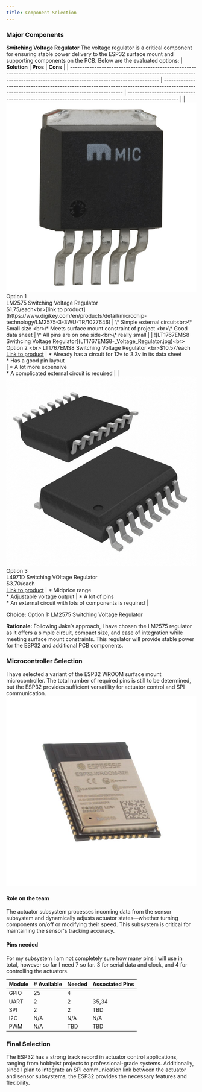 ```yaml
---
title: Component Selection
---
```


### Major Components

**Switching Voltage Regulator**
The voltage regulator is a critical component for ensuring stable power delivery to the ESP32 surface mount and supporting components on the PCB. Below are the evaluated options:
| **Solution**                                                                                                                                                                                      | **Pros**                                                                                                                                    | **Cons**                                                                                            |
| ------------------------------------------------------------------------------------------------------------------------------------------------------------------------------------------------- | ------------------------------------------------------------------------------------------------------------------------------------------- | --------------------------------------------------------------------------------------------------- |
| ![LM2575 Swithcing Voltage Regulator](LM2575_Voltage_Regulator.jpg)<br>Option 1<br> LM2575 Switching Voltage Regulator<br>$1.75/each<br>[link to product](https://www.digikey.com/en/products/detail/microchip-technology/LM2575-3-3WU-TR/1027646)           | \* Simple external circuit<br>\* Small size <br>\* Meets surface mount constraint of project <br>\* Good data sheet | \* All pins are on one side<br>\* really small                     |
| ![LT1767EMS8 Swithcing Voltage Regulator](LT1767EMS8-_Voltage_Regulator.jpg)<br> Option 2 <br> LT1767EMS8 Switching Voltage Regulator <br>$10.57/each <br> [Link to product](https://www.digikey.com/en/products/detail/analog-devices-inc/LT1767EMS8-3-3-TRPBF/958447) | \* Already has a circuit for 12v to 3.3v in its data sheet <br>\* Has a good pin layout <br>                           | \* A lot more expensive <br>\* A complicated external circuit is required                  |
| ![L4971D Switching Voltage Regulator](L4971D_Voltage_Regulator.jpg)<br> Option 3 <br> L4971D Switching VOltage Regulator<br>$3.70/each <br> [Link to product](https://www.digikey.com/en/products/detail/stmicroelectronics/L4971D/585932)                             | \* Midprice range <br>\* Adjustable voltage output                                                                     | \* A lot of pins <br>\* An external circuit with lots of components is required    |

**Choice:** Option 1: LM2575 Switching Voltage Regulator

**Rationale:** Following Jake’s approach, I have chosen the LM2575 regulator as it offers a simple circuit, compact size, and ease of integration while meeting surface mount constraints. This regulator will provide stable power for the ESP32 and additional PCB components.


### Microcontroller Selection

I have selected a variant of the ESP32 WROOM surface mount microcontroller. The total number of required pins is still to be determined, but the ESP32 provides sufficient versatility for actuator control and SPI communication.
![ESP32](ESP32.jpg)

#### Role on the team
The actuator subsystem processes incoming data from the sensor subsystem and dynamically adjusts actuator states—whether turning components on/off or modifying their speed. This subsystem is critical for maintaining the sensor's tracking accuracy.


#### Pins needed
For my subsystem I am not completely sure how many pins I will use in total, however so far I need 7 so far. 3 for serial data and clock, and 4 for controlling the actuators. 

| Module | # Available | Needed | Associated Pins |
| ------ | ----------- | ------ | --------------- |
| GPIO   | 25          | 4      |                 |
| UART   | 2           | 2      |   35,34         |
| SPI    | 2           | 2      | TBD             |
| I2C    | N/A         | N/A    | N/A             |
| PWM    |  N/A        | TBD    | TBD             |

### Final Selection
The ESP32 has a strong track record in actuator control applications, ranging from hobbyist projects to professional-grade systems. Additionally, since I plan to integrate an SPI communication link between the actuator and sensor subsystems, the ESP32 provides the necessary features and flexibility.


